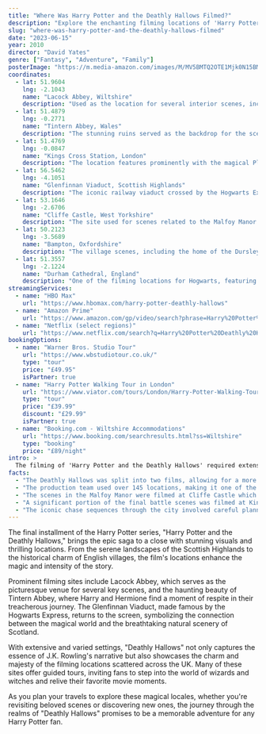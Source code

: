 ```yaml
---
title: "Where Was Harry Potter and the Deathly Hallows Filmed?"
description: "Explore the enchanting filming locations of 'Harry Potter and the Deathly Hallows,' the thrilling conclusion to the Harry Potter series."
slug: "where-was-harry-potter-and-the-deathly-hallows-filmed"
date: "2023-06-15"
year: 2010
director: "David Yates"
genre: ["Fantasy", "Adventure", "Family"]
posterImage: "https://m.media-amazon.com/images/M/MV5BMTQ2OTE1Mjk0N15BMl5BanBnXkFtZTcwODE3MDAwNA@@._V1_.jpg"
coordinates:
  - lat: 51.9604
    lng: -2.1043
    name: "Lacock Abbey, Wiltshire"
    description: "Used as the location for several interior scenes, including Snape's Potions classroom."
  - lat: 51.4879
    lng: -0.2771
    name: "Tintern Abbey, Wales"
    description: "The stunning ruins served as the backdrop for the scene where Harry and Hermione camp during their quest."
  - lat: 51.4769
    lng: -0.0847
    name: "Kings Cross Station, London"
    description: "The location features prominently with the magical Platform 9¾ as students embark on their journey throughout the series."
  - lat: 56.5462
    lng: -4.1051
    name: "Glenfinnan Viaduct, Scottish Highlands"
    description: "The iconic railway viaduct crossed by the Hogwarts Express, featured in several films including 'Deathly Hallows.'"
  - lat: 53.1646
    lng: -2.6706
    name: "Cliffe Castle, West Yorkshire"
    description: "The site used for scenes related to the Malfoy Manor."
  - lat: 50.2123
    lng: -3.5689
    name: "Bampton, Oxfordshire"
    description: "The village scenes, including the home of the Dursleys, were filmed in this charming location."
  - lat: 51.3557
    lng: -2.1224
    name: "Durham Cathedral, England"
    description: "One of the filming locations for Hogwarts, featuring in several key scenes throughout the series."
streamingServices:
  - name: "HBO Max"
    url: "https://www.hbomax.com/harry-potter-deathly-hallows"
  - name: "Amazon Prime"
    url: "https://www.amazon.com/gp/video/search?phrase=Harry%20Potter%20Deathly%20Hallows"
  - name: "Netflix (select regions)"
    url: "https://www.netflix.com/search?q=Harry%20Potter%20Deathly%20Hallows"
bookingOptions:
  - name: "Warner Bros. Studio Tour"
    url: "https://www.wbstudiotour.co.uk/"
    type: "tour"
    price: "£49.95"
    isPartner: true
  - name: "Harry Potter Walking Tour in London"
    url: "https://www.viator.com/tours/London/Harry-Potter-Walking-Tour/d737-239750"
    type: "tour"
    price: "£39.99"
    discount: "£29.99"
    isPartner: true
  - name: "Booking.com - Wiltshire Accommodations"
    url: "https://www.booking.com/searchresults.html?ss=Wiltshire"
    type: "booking"
    price: "£89/night"
intro: >
  The filming of 'Harry Potter and the Deathly Hallows' required extensive location shooting throughout the UK, showcasing the rugged beauty of the Scottish Highlands and the quaint charm of English villages.
facts:
  - "The Deathly Hallows was split into two films, allowing for a more in-depth exploration of the plot and character arcs."
  - "The production team used over 145 locations, making it one of the most diverse filming experiences in the series."
  - "The scenes in the Malfoy Manor were filmed at Cliffe Castle which previously served as an inspiration for many other films."
  - "A significant portion of the final battle scenes was filmed at King’s Cross Station, bringing a real-world anchor to the fantasy narrative."
  - "The iconic chase sequences through the city involved careful planning to capture the sophistication of London while incorporating magical elements."
---
```



<HarryPotterDeathlyHallowsGuide />

The final installment of the Harry Potter series, "Harry Potter and the Deathly Hallows," brings the epic saga to a close with stunning visuals and thrilling locations. From the serene landscapes of the Scottish Highlands to the historical charm of English villages, the film's locations enhance the magic and intensity of the story.

Prominent filming sites include Lacock Abbey, which serves as the picturesque venue for several key scenes, and the haunting beauty of Tintern Abbey, where Harry and Hermione find a moment of respite in their treacherous journey. The Glenfinnan Viaduct, made famous by the Hogwarts Express, returns to the screen, symbolizing the connection between the magical world and the breathtaking natural scenery of Scotland.

With extensive and varied settings, "Deathly Hallows" not only captures the essence of J.K. Rowling's narrative but also showcases the charm and majesty of the filming locations scattered across the UK. Many of these sites offer guided tours, inviting fans to step into the world of wizards and witches and relive their favorite movie moments.

As you plan your travels to explore these magical locales, whether you're revisiting beloved scenes or discovering new ones, the journey through the realms of "Deathly Hallows" promises to be a memorable adventure for any Harry Potter fan.
```

